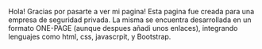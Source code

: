 Hola! Gracias por pasarte a ver mi pagina!
Esta pagina fue creada para una empresa de seguridad privada.
La misma se encuentra desarrollada en un formato ONE-PAGE (aunque despues añadi unos enlaces), integrando lenguajes como html, css, javascrpit, y Bootstrap.